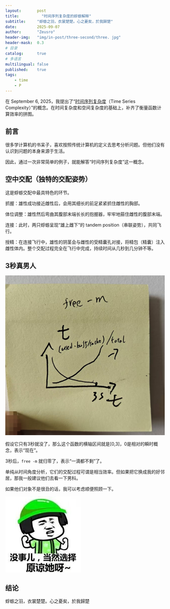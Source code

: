 ```yaml
---
layout:       post
title:          "时间序列复杂度的蜉蝣解释"
subtitle:     "蜉蝣之羽，衣裳楚楚。心之憂矣，於我歸楚"
date:         2025-09-07
author:       "Zeusro"
header-img:   "img/in-post/three-second/three. jpg"
header-mask:  0.3
# 目录
catalog:      true
# 多语言
multilingual: false
published:    true
tags:
    - time
    - P
---
```



在 September 6, 2025，我提出了“[时间序列复杂度](https://www.zeusro.com/2025/09/06/time-series-complexity/)（Time Series Complexity）”的概念。在时间复杂度和空间复杂度的基础上，补齐了衡量函数计算效率的拼图。

## 前言

很多学计算机的书呆子，喜欢按照传统计算机的定义去思考分析问题。但他们没有认识到问题的本身来源于生活。

因此，通过一次非常简单的例子，就能解答“时间序列复杂度”这一概念。

## 空中交配（独特的交配姿势）

这是蜉蝣交配中最具特色的环节。

抓握：雄性成功接近雌性后，会用其细长的前足紧紧抓住雌性的胸部。

体位调整：雄性然后弯曲其腹部末端长长的抱握器，牢牢地箍住雌性的腹部末端。

连接：此时，两只蜉蝣呈现“雄上雌下”的 tandem position（串联姿势），共同飞行。

授精：在连接飞行中，雄性的阴茎会与雌性的受精囊孔对接，将精包（精囊）注入雌性体内。整个交配过程完全在飞行中完成，持续时间从几秒到几分钟不等。

## 3秒真男人

![image](/img/in-post/three-second/free-m.jpg)

假设它只有3秒就没了，那么这个函数的横轴区间就是[0,3]，0是相对的瞬时概念，表示“现在”。

3秒后，`free -m` 就归零了，表示“一滴都不剩”了。

单纯从时间角度分析，它们的交配过程可谓是相当效率。但如果把它换成我的好邻居，那我一般建议他们去看一下男科。

如果他们对象不是很丑的话，我可以考虑顺便照顾一下。

![image](/img/in-post/three-second/forgive.jpg)

## 结论

蜉蝣之羽，衣裳楚楚。心之憂矣，於我歸楚